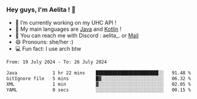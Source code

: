 ### Hey guys, I'm Aelita ! 👋

- 🔭 I’m currently working on my UHC API !
- 🌱 My main languages are [Java](https://www.oracle.com/java/) and [Kotlin](https://kotlinlang.org/) !
- 💬 You can reach me with Discord : aelita_. or [Mail](mailto:pro.shinobuu@gmail.com)
- 😄 Pronouns: she/her :) 
- 💻 Fun fact: I use arch btw

<!--START_SECTION:waka-->

```txt
From: 19 July 2024 - To: 26 July 2024

Java             1 hr 22 mins    ███████████████████████░░   91.48 %
GitIgnore file   5 mins          █▓░░░░░░░░░░░░░░░░░░░░░░░   06.32 %
XML              1 min           ▓░░░░░░░░░░░░░░░░░░░░░░░░   02.05 %
YAML             0 secs          ░░░░░░░░░░░░░░░░░░░░░░░░░   00.15 %
```

<!--END_SECTION:waka-->
